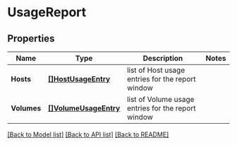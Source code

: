 # UsageReport

## Properties

Name | Type | Description | Notes
------------ | ------------- | ------------- | -------------
**Hosts** | [**[]HostUsageEntry**](HostUsageEntry.md) | list of Host usage entries for the report window | 
**Volumes** | [**[]VolumeUsageEntry**](VolumeUsageEntry.md) | list of Volume usage entries for the report window | 

[[Back to Model list]](../README.md#documentation-for-models) [[Back to API list]](../README.md#documentation-for-api-endpoints) [[Back to README]](../README.md)


